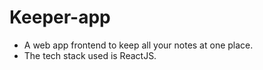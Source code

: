 # Keeper-app

- A web app frontend to keep all your notes at one place.
- The tech stack used is ReactJS. 

